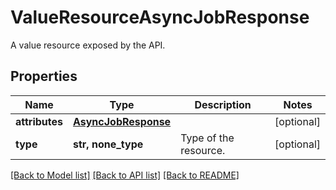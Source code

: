 # ValueResourceAsyncJobResponse

A value resource exposed by the API.

## Properties
Name | Type | Description | Notes
------------ | ------------- | ------------- | -------------
**attributes** | [**AsyncJobResponse**](AsyncJobResponse.md) |  | [optional] 
**type** | **str, none_type** | Type of the resource. | [optional] 

[[Back to Model list]](../README.md#documentation-for-models) [[Back to API list]](../README.md#documentation-for-api-endpoints) [[Back to README]](../README.md)


